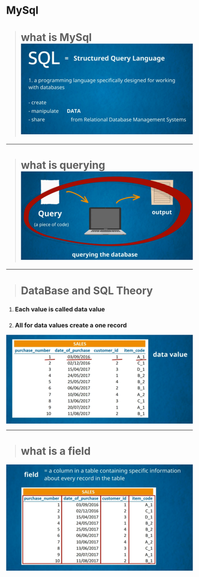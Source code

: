 #  **MySql**

<!-- ~~this is not important~~ -->
<!-- image -->
># what is MySql ![](./img/1.PNG)
___
># what is querying ![](./img/2.PNG)

___
># DataBase and SQL Theory
1. ###  Each value is called data value
1. ###  All for data values create a one record

![data value](./img/3.PNG)
___
># what is a field
![](./img/4.PNG)

